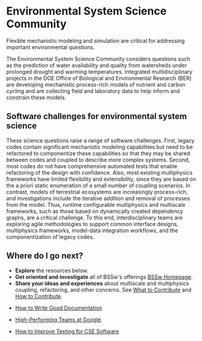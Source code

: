 # Environmental System Science Community

Flexible mechanistic modeling and simulation are critical for addressing important environmental questions.

The Environmental System Science Community considers questions such as the prediction of water availability and quality from watersheds under prolonged drought and warming temperatures. Integrated multidisciplinary projects in the DOE Office of Biological and Environmental Research (BER) are developing mechanistic process-rich models of nutrient and carbon cycling and are collecting field and laboratory data to help inform and constrain these models.  

## Software challenges for environmental system science
These science questions raise a range of software challenges.  First, legacy codes contain significant mechanistic modeling capabilities but need to be refactored to componentize these capabilities so that they may be shared between codes and coupled to describe more complex systems. Second, most codes do not have comprehensive automated tests that enable refactoring of the design with confidence.  Also, most existing multiphysics frameworks have limited flexibility and extensibility, since they are based on the a priori static enumeration of a small number of coupling scenarios.  In contrast, models of terrestrial ecosystems are increasingly process-rich, and investigations include the iterative addition and removal of processes from the model.  Thus, runtime configurable multiphysics and multiscale frameworks, such as those based on dynamically created dependency graphs, are a critical challenge. To this end, interdisciplinary teams are exploring agile methodologies to support common interface designs, multiphysics frameworks, model-data integration workflows, and the componentization of legacy codes.

## Where do I go next?
- **Explore** the resources below.
- **Get oriented and investigate** all of BSSw's offerings [BSSw Homepage](../Homepage.md).
- **Share your ideas and experiences** about multiscale and multiphysics coupling, refactoring, and other concerns. See [What to Contribute](../WhatToContribute.md) and [How to Contribute](../HowToContribute.md).

<!--
Featured resources for the Environmental System Science Community.
Edit this list to change resources that appear on the front-end site.
-->

* [How to Write Good Documentation](../../CuratedContent/HowToWriteGoodDocumentation.md)

* [High-Performing Teams at Google](../../CuratedContent/GoogleHiPerfTeams.md)

* [How to Improve Testing for CSE Software](../../CuratedContent/HowToImproveTestingForCseSw.md)

<!---
Publish: yes
--->
